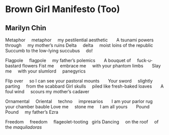 # Brown Girl Manifesto (Too)
## Marilyn Chin
Metaphor     metaphor     my pestilential aesthetic
      A tsunami powers through     my mother’s ruins
Delta     delta     moist loins of the republic
      Succumb to the low-lying succubus     do!

Flagpole     flagpole     my father’s polemics
      A bouquet of     fuck-u-bastard flowers
Fist me     embrace me     with your phantom limbs
      Slay me     with your slumlord     panegyrics

Flip over     so I can see your pastoral mounts
      Your sword     slightly parting     from the scabbard
Girl skulls     piled like fresh-baked loaves
      A foul wind     scours my mother’s cadaver

Ornamental     Oriental     techno     impresarios
      I am your parlor rug     your chamber bauble
Love me     stone me     I am all yours
      Pound     Pound     my father’s Ezra

Freedom     freedom     flageolet-tooting   girls
Dancing     on the roof     of the _maquiladoras_